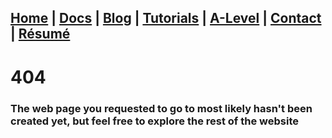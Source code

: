 ## [Home](http://libnexus.github.io/Site) | [Docs](https://libnexus.github.io/Site/docs) | [Blog](https://www.youtube.com/watch?v=dQw4w9WgXcQ) | [Tutorials](https://libnexus.github.io/Site/tutorials) | [A-Level](https://libnexus.github.io/Site/a-level) | [Contact](https://libnexus.github.io/Site/contact) | [Résumé](https://libnexus.github.io/Site/résumé)

# 404

### The web page you requested to go to most likely hasn't been created yet, but feel free to explore the rest of the website